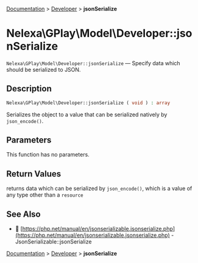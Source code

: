 [Documentation](../../README.md) > [Developer](README.md) > **jsonSerialize**

# Nelexa\GPlay\Model\Developer::jsonSerialize
`Nelexa\GPlay\Model\Developer::jsonSerialize` — Specify data which should be serialized to JSON.

## Description
```php
Nelexa\GPlay\Model\Developer::jsonSerialize ( void ) : array
```
Serializes the object to a value that can be serialized natively by `json_encode()`.

## Parameters
This function has no parameters.

## Return Values
returns data which can be serialized by `json_encode()`,
which is a value of any type other than a `resource`

## See Also
* :link: [https://php.net/manual/en/jsonserializable.jsonserialize.php](https://php.net/manual/en/jsonserializable.jsonserialize.php) - JsonSerializable::jsonSerialize

[Documentation](../../README.md) > [Developer](README.md) > **jsonSerialize**
